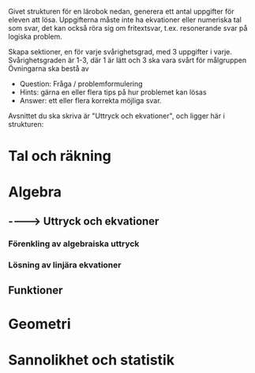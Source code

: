 Givet strukturen för en lärobok nedan, generera ett antal uppgifter för eleven att lösa.
Uppgifterna måste inte ha ekvationer eller numeriska tal som svar, det kan också röra sig om fritextsvar, t.ex. resonerande svar på logiska problem.

Skapa sektioner, en för varje svårighetsgrad, med 3 uppgifter i varje.
Svårighetsgraden är 1-3, där 1 är lätt och 3 ska vara svårt för målgruppen
Övningarna ska bestå av
* Question: Fråga / problemformulering
* Hints: gärna en eller flera tips på hur problemet kan lösas 
* Answer: ett eller flera korrekta möjliga svar.

Avsnittet du ska skriva är "Uttryck och ekvationer", och ligger här i strukturen:
# Tal och räkning
# Algebra
## ----> Uttryck och ekvationer
### Förenkling av algebraiska uttryck
### Lösning av linjära ekvationer
## Funktioner
# Geometri
# Sannolikhet och statistik
